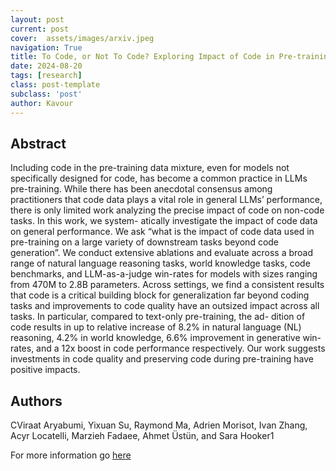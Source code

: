 ```yaml
---
layout: post
current: post
cover:  assets/images/arxiv.jpeg
navigation: True
title: To Code, or Not To Code? Exploring Impact of Code in Pre-training
date: 2024-08-20
tags: [research]
class: post-template
subclass: 'post'
author: Kavour
---
```


<h2> Abstract </h2>

<p> Including code in the pre-training data mixture, even for models not specifically designed for code, has become a common practice in LLMs pre-training. While there has been anecdotal consensus among practitioners that code data plays a vital role in general LLMs’ performance, there is only limited work analyzing the precise impact of code on non-code tasks. In this work, we system- atically investigate the impact of code data on general performance. We ask “what is the impact of code data used in pre-training on a large variety of downstream tasks beyond code generation”. We conduct extensive ablations and evaluate across a broad range of natural language reasoning tasks, world knowledge tasks, code benchmarks, and LLM-as-a-judge win-rates for models with sizes ranging from 470M to 2.8B parameters. Across settings, we find a consistent results that code is a critical building block for generalization far beyond coding tasks and improvements to code quality have an outsized impact across all tasks. In particular, compared to text-only pre-training, the ad- dition of code results in up to relative increase of 8.2% in natural language (NL) reasoning, 4.2% in world knowledge, 6.6% improvement in generative win-rates, and a 12x boost in code performance respectively. Our work suggests investments in code quality and preserving code during pre-training have positive impacts.</p>

<h2> Authors </h2>

<p> CViraat Aryabumi, Yixuan Su, Raymond Ma, Adrien Morisot, Ivan Zhang, Acyr Locatelli, Marzieh Fadaee, Ahmet Üstün, and Sara Hooker1</p>

<p>For more information go <a href='https://arxiv.org/pdf/2408.10914'>here</a></p>